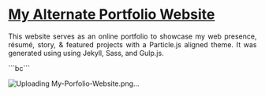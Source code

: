 # <a href="https://lenhathoanvu.github.io/" target="_blank">My Alternate Portfolio Website</a>

 <p align="justify">This website serves as an online portfolio to showcase my web presence, résumé, story, & featured projects with a Particle.js aligned theme. It was generated using using Jekyll, Sass, and Gulp.js.</p>
 ```bc```

![Uploading My-Porfolio-Website.png…]()
